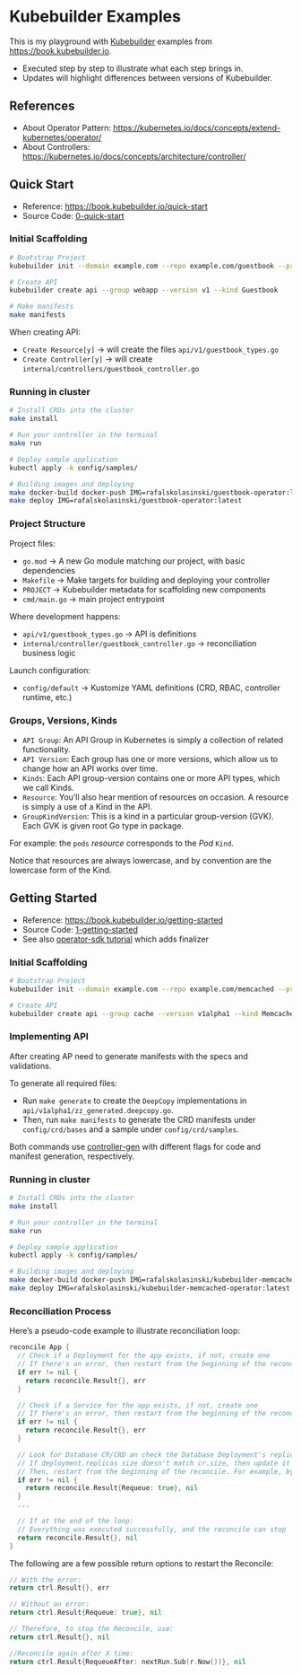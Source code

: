 # Kubebuilder Examples

This is my playground with [Kubebuilder](https://github.com/kubernetes-sigs/kubebuilder) examples from https://book.kubebuilder.io.

- Executed step by step to illustrate what each step brings in.
- Updates will highlight differences between versions of Kubebuilder.

## References
- About Operator Pattern: https://kubernetes.io/docs/concepts/extend-kubernetes/operator/
- About Controllers: https://kubernetes.io/docs/concepts/architecture/controller/


## Quick Start

- Reference: https://book.kubebuilder.io/quick-start
- Source Code: [0-quick-start](0-quick-start/)

### Initial Scaffolding

```bash
# Bootstrap Project
kubebuilder init --domain example.com --repo example.com/guestbook --project-name guestbook

# Create API
kubebuilder create api --group webapp --version v1 --kind Guestbook

# Make manifests
make manifests
```

When creating API:

- `Create Resource[y]` → will create the files `api/v1/guestbook_types.go`
- `Create Controller[y]` → will create `internal/controllers/guestbook_controller.go`

### Running in cluster

```bash
# Install CRDs into the cluster
make install

# Run your controller in the terminal
make run

# Deploy sample application
kubectl apply -k config/samples/

# Building images and deploying
make docker-build docker-push IMG=rafalskolasinski/guestbook-operator:latest
make deploy IMG=rafalskolasinski/guestbook-operator:latest
```
### Project Structure

Project files:

- `go.mod` → A new Go module matching our project, with basic dependencies
- `Makefile` → Make targets for building and deploying your controller
- `PROJECT` → Kubebuilder metadata for scaffolding new components
- `cmd/main.go` → main project entrypoint

Where development happens:

- `api/v1/guestbook_types.go` → API is definitions
- `internal/controller/guestbook_controller.go` → reconciliation business logic

Launch configuration:

- `config/default` → Kustomize YAML definitions (CRD, RBAC, controller runtime, etc.)

### **Groups, Versions, Kinds**

- `API Group`: An API Group in Kubernetes is simply a collection of related functionality.
- `API Version`: Each group has one or more versions, which allow us to change how an API works over time.
- `Kinds`: Each API group-version contains one or more API types, which we call Kinds.
- `Resource`: You’ll also hear mention of resources on occasion. A resource is simply a use of a Kind in the API.
- `GroupKindVersion`: This is a kind in a particular group-version (GVK). Each GVK is given root Go type in package.

For example: the `pods` *resource* corresponds to the *Pod* `Kind`.

Notice that resources are always lowercase, and by convention are the lowercase form of the Kind.


## Getting Started

- Reference: https://book.kubebuilder.io/getting-started
- Source Code: [1-getting-started](1-getting-started/)
- See also [operator-sdk tutorial](https://sdk.operatorframework.io/docs/building-operators/golang/tutorial/) which adds finalizer

### Initial Scaffolding

```bash
# Bootstrap Project
kubebuilder init --domain example.com --repo example.com/memcached --project-name memcached

# Create API
kubebuilder create api --group cache --version v1alpha1 --kind Memcached
```

### Implementing API

After creating AP need to generate manifests with the specs and validations.

To generate all required files:

- Run `make generate` to create the `DeepCopy` implementations in `api/v1alpha1/zz_generated.deepcopy.go`.
- Then, run `make manifests` to generate the CRD manifests under `config/crd/bases` and a sample under `config/crd/samples`.

Both commands use [controller-gen](https://book.kubebuilder.io/reference/controller-gen) with different flags for code and manifest generation, respectively.


### Running in cluster

```bash
# Install CRDs into the cluster
make install

# Run your controller in the terminal
make run

# Deploy sample application
kubectl apply -k config/samples/

# Building images and deploying
make docker-build docker-push IMG=rafalskolasinski/kubebuilder-memcached-operator:latest
make deploy IMG=rafalskolasinski/kubebuilder-memcached-operator:latest
```

### Reconciliation Process

Here’s a pseudo-code example to illustrate reconciliation loop:
```go
reconcile App {
  // Check if a Deployment for the app exists, if not, create one
  // If there's an error, then restart from the beginning of the reconcile
  if err != nil {
    return reconcile.Result{}, err
  }

  // Check if a Service for the app exists, if not, create one
  // If there's an error, then restart from the beginning of the reconcile
  if err != nil {
    return reconcile.Result{}, err
  }

  // Look for Database CR/CRD an check the Database Deployment's replicas size
  // If deployment.replicas size doesn't match cr.size, then update it
  // Then, restart from the beginning of the reconcile. For example, by returning `reconcile.Result{Requeue: true}, nil`.
  if err != nil {
    return reconcile.Result{Requeue: true}, nil
  }
  ...

  // If at the end of the loop:
  // Everything was executed successfully, and the reconcile can stop
  return reconcile.Result{}, nil
}
```

The following are a few possible return options to restart the Reconcile:
```go
// With the error:
return ctrl.Result{}, err

// Without an error:
return ctrl.Result{Requeue: true}, nil

// Therefore, to stop the Reconcile, use:
return ctrl.Result{}, nil

//Reconcile again after X time:
return ctrl.Result{RequeueAfter: nextRun.Sub(r.Now())}, nil
```
